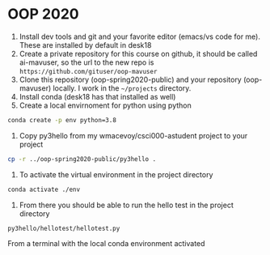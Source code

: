 # OOP 2020

1. Install dev tools and git and your favorite editor (emacs/vs code for me). These are installed by default in desk18
1. Create a private repository for this course on github, it should be called ai-mavuser, so the url to the new repo is `https://github.com/gituser/oop-mavuser`
1. Clone this repository (oop-spring2020-public) and your repository (oop-mavuser) locally.  I work in the `~/projects` directory.
1. Install conda (desk18 has that installed as well)
1. Create a local envirnoment for python using python
```bash
conda create -p env python=3.8

```
1. Copy py3hello from my wmacevoy/csci000-astudent project to your project
```bash
cp -r ../oop-spring2020-public/py3hello .
```
1. To activate the virtual environment in the project directory
```bash
conda activate ./env
```
1. From there you should be able to run the hello test in the project directory
```bash
py3hello/hellotest/hellotest.py
```

From a terminal with the local conda environment activated



